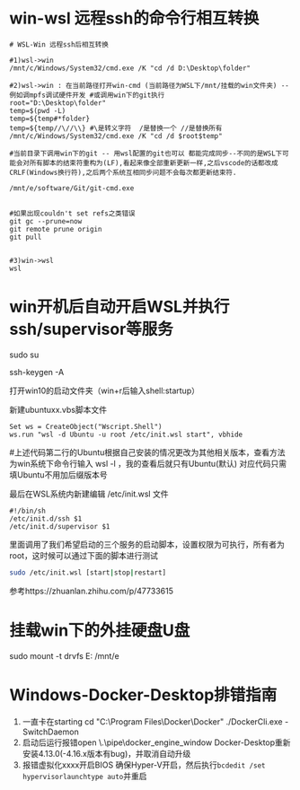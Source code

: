 # win-wsl 远程ssh的命令行相互转换
```
# WSL-Win 远程ssh后相互转换

#1)wsl->win
/mnt/c/Windows/System32/cmd.exe /K "cd /d D:\Desktop\folder"

#2)wsl->win : 在当前路径打开win-cmd (当前路径为WSL下/mnt/挂载的win文件夹) --例如调mpfs调试硬件开发 #或调用win下的git执行
root="D:\Desktop\folder"
temp=$(pwd -L)
temp=${temp#*folder}
temp=${temp//\//\\} #\是转义字符  /是替换一个 //是替换所有
/mnt/c/Windows/System32/cmd.exe /K "cd /d $root$temp"

#当前目录下调用win下的git -- 用wsl配置的git也可以 都能完成同步--不同的是WSL下可能会对所有脚本的结束符重构为(LF),看起来像全部重新更新一样,之后vscode的话都改成CRLF(Windows换行符),之后两个系统互相同步问题不会每次都更新结束符.

/mnt/e/software/Git/git-cmd.exe  


#如果出现couldn't set refs之类错误
git gc --prune=now
git remote prune origin
git pull


#3)win->wsl
wsl
```

# win开机后自动开启WSL并执行ssh/supervisor等服务

sudo su

ssh-keygen -A

打开win10的启动文件夹（win+r后输入shell:startup）

新建ubuntuxx.vbs脚本文件

```
Set ws = CreateObject("Wscript.Shell")
ws.run "wsl -d Ubuntu -u root /etc/init.wsl start", vbhide
```

#上述代码第二行的Ubuntu根据自己安装的情况更改为其他相关版本，查看方法为win系统下命令行输入 wsl -l ，我的查看后就只有Ubuntu(默认) 对应代码只需填Ubuntu不用加后缀版本号



最后在WSL系统内新建编辑 /etc/init.wsl 文件

```
#!/bin/sh
/etc/init.d/ssh $1
/etc/init.d/supervisor $1
```

里面调用了我们希望启动的三个服务的启动脚本，设置权限为可执行，所有者为 root，这时候可以通过下面的脚本进行测试

```bash
sudo /etc/init.wsl [start|stop|restart]
```



参考https://zhuanlan.zhihu.com/p/47733615



# 挂载win下的外挂硬盘U盘

sudo mount -t drvfs E: /mnt/e




# Windows-Docker-Desktop排错指南
1. 一直卡在starting
   cd "C:\Program Files\Docker\Docker"
   ./DockerCli.exe -SwitchDaemon
2. 启动后运行报错open \\.\pipe\docker_engine_window
   Docker-Desktop重新安装4.13.0(-4.16.x版本有bug)，并取消自动升级
3. 报错虚拟化xxxx开启BIOS
   确保Hyper-V开启，然后执行`bcdedit /set hypervisorlaunchtype auto`并重启
